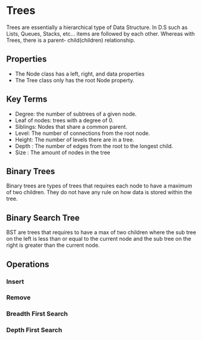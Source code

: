 # Trees

Trees are essentially a hierarchical type of Data Structure. In D.S such as Lists, Queues,
Stacks, etc... items are followed by each other. Whereas with Trees, there is a parent-
child(children) relationship.

## Properties

* The Node class has a left, right, and data properties
* The Tree class only has the root Node property.

## Key Terms

* Degree: the number of subtrees of a given node.
* Leaf of nodes: trees with a degree of 0. 
* Siblings: Nodes that share a common parent.
* Level: The number of connections from the root node.
* Height: The number of levels there are in a tree.
* Depth : The number of edges from the root to the longest child.
* Size : The amount of nodes in the tree

## Binary Trees

Binary trees are types of trees that requires each node to have a maximum of two children.
They do not have any rule on how data is stored within the tree.


## Binary Search Tree
BST are trees that requires to have a max of two children where the sub tree on the left is
less than or equal to the current node and the sub tree on the right is greater than the
current node.


## Operations

  ### Insert
  
  ### Remove
  
  ### Breadth First Search
  
  ### Depth First Search
